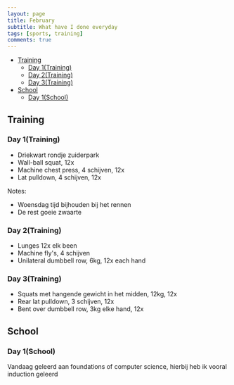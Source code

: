 ```yaml
---
layout: page
title: February
subtitle: What have I done everyday
tags: [sports, training]
comments: true
---
```


<!-- TOC -->

- [Training](#training)
  - [Day 1(Training)](#day-1training)
  - [Day 2(Training)](#day-2training)
  - [Day 3(Training)](#day-3training)
- [School](#school)
  - [Day 1(School)](#day-1school)

<!-- /TOC -->

## Training

### Day 1(Training)

* Driekwart rondje zuiderpark
* Wall-ball squat, 12x
* Machine chest press, 4 schijven, 12x
* Lat pulldown, 4 schijven, 12x

Notes:  

* Woensdag tijd bijhouden bij het rennen
* De rest goeie zwaarte

### Day 2(Training)

* Lunges 12x elk been
* Machine fly's, 4 schijven
* Unilateral dumbbell row, 6kg, 12x each hand

### Day 3(Training)
* Squats met hangende gewicht in het midden, 12kg, 12x
* Rear lat pulldown, 3 schijven, 12x
* Bent over dumbbell row, 3kg elke hand, 12x

## School

### Day 1(School)

Vandaag geleerd aan foundations of computer science, hierbij heb ik vooral induction geleerd